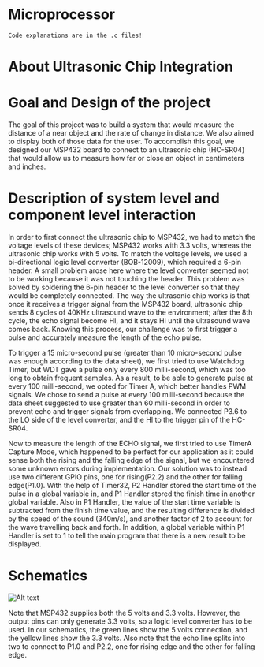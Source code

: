 # Microprocessor

	Code explanations are in the .c files! 

# About Ultrasonic Chip Integration

# Goal and Design of the project
The goal of this project was to build a system that would measure the distance of a near object and the rate of change in distance. We also aimed to display both of those data for the user. To accomplish this goal, we designed our MSP432 board to connect to an ultrasonic chip (HC-SR04) that would allow us to measure how far or close an object in centimeters and inches.  

# Description of system level and component level interaction
In order to first connect the ultrasonic chip to MSP432, we had to match the voltage levels of these devices; MSP432 works with 3.3 volts, whereas the ultrasonic chip works with 5 volts. To match the voltage levels, we used a bi-directional logic level converter (BOB-12009), which required a 6-pin header. A small problem arose here where the level converter seemed not to be working because it was not touching the header. This problem was solved by soldering the 6-pin header to the level converter so that they would be completely connected. The way the ultrasonic chip works is that once it receives a trigger signal from the MSP432 board, ultrasonic chip sends 8 cycles of 40KHz ultrasound wave to the environment; after the 8th cycle, the echo signal become HI, and it stays HI until the ultrasound wave comes back. Knowing this process, our challenge was to first trigger a pulse and accurately measure the length of the echo pulse. 

To trigger a 15 micro-second pulse (greater than 10 micro-second pulse was enough according to the data sheet), we first tried to use Watchdog Timer, but WDT gave a pulse only every 800 milli-second, which was too long to obtain frequent samples. As a result, to be able to generate pulse at every 100 milli-second, we opted for Timer A, which better handles PWM signals. We chose to send a pulse at every 100 milli-second because the data sheet suggested to use greater than 60 milli-second in order to prevent echo and trigger signals from overlapping. We connected P3.6 to the LO side of the level converter, and the HI to the trigger pin of the HC-SR04. 

Now to measure the length of the ECHO signal, we first tried to use TimerA Capture Mode, which happened to be perfect for our application as it could sense both the rising and the falling edge of the signal, but we encountered some unknown errors during implementation. Our solution was to instead use two different GPIO pins, one for rising(P2.2) and the other for falling edge(P1.0). With the help of Timer32, P2 Handler stored the start time of the pulse in a global variable in, and P1 Handler stored the finish time in another global variable. Also in P1 Handler, the value of the start time variable is subtracted from the finish time value, and the resulting difference is divided by the speed of the sound (340m/s), and another factor of 2 to account for the wave travelling back and forth. In addition, a global variable within P1 Handler is set to 1 to tell the main program that there is a new result to be displayed. 




# Schematics

![Alt text](/relative/path/to/Schematics.png?raw=true "Schematics")

Note that MSP432 supplies both the 5 volts and 3.3 volts. However, the output pins can only generate 3.3 volts, so a logic level converter has to be used. In our schematics, the green lines show the 5 volts connection, and the yellow lines show the 3.3 volts.  Also note that the echo line splits into two to connect to P1.0 and P2.2, one for rising edge and the other for falling edge. 




             
